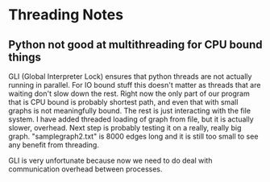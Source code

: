 # Threading Notes

## Python not good at multithreading for CPU bound things
GLI (Global Interpreter Lock) ensures that python threads are not actually running in parallel. For IO bound stuff this doesn't matter as threads that are waiting don't slow down the rest. 
Right now the only part of our program that is CPU bound is probably shortest path, and even that with small graphs is not meaningfully bound. The rest is just interacting with the file system.
I have added threaded loading of graph from file, but it is actually slower, overhead. Next step is probably testing it on a really, really big graph.
"samplegraph2.txt" is 8000 edges long and it is still too small to see any benefit from threading.

GLI is very unfortunate because now we need to do deal with communication overhead between processes.

